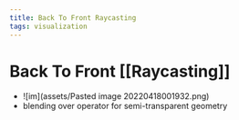 ```yaml
---
title: Back To Front Raycasting
tags: visualization
---
```


# Back To Front [[Raycasting]]
- ![im](assets/Pasted image 20220418001932.png)
- blending over operator for semi-transparent geometry


















































